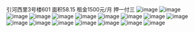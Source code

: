 引河西里3号楼601
面积58.15
租金1500元/月 押一付三
![image](https://raw.githubusercontent.com/name0001/yinhexili/master/IMG_2466.JPG)
![image](https://raw.githubusercontent.com/name0001/yinhexili/master/IMG_2467.JPG)
![image](https://raw.githubusercontent.com/name0001/yinhexili/master/IMG_2469.JPG)
![image](https://raw.githubusercontent.com/name0001/yinhexili/master/IMG_2474.JPG)
![image](https://raw.githubusercontent.com/name0001/yinhexili/master/IMG_2476.JPG)
![image](https://raw.githubusercontent.com/name0001/yinhexili/master/IMG_2478.JPG)
![image](https://raw.githubusercontent.com/name0001/yinhexili/master/IMG_2480.JPG)
![image](https://raw.githubusercontent.com/name0001/yinhexili/master/IMG_2482.JPG)
![image](https://raw.githubusercontent.com/name0001/yinhexili/master/IMG_2483.JPG)
![image](https://raw.githubusercontent.com/name0001/yinhexili/master/IMG_2485.JPG)
![image](https://raw.githubusercontent.com/name0001/yinhexili/master/IMG_2496.JPG)
![image](https://raw.githubusercontent.com/name0001/yinhexili/master/IMG_2504.JPG)
![image](https://raw.githubusercontent.com/name0001/yinhexili/master/IMG_2505.JPG)
![image](https://raw.githubusercontent.com/name0001/yinhexili/master/IMG_2507.JPG)
![image](https://raw.githubusercontent.com/name0001/yinhexili/master/IMG_2511.JPG)
![image](https://raw.githubusercontent.com/name0001/yinhexili/master/IMG_2512.JPG)
![image](https://raw.githubusercontent.com/name0001/yinhexili/master/IMG_2513.JPEG)
